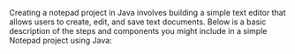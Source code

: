 Creating a notepad project in Java involves building a simple text editor that allows users to create, edit, and save text documents. Below is a basic description of the steps and components you might include in a simple Notepad project using Java:
